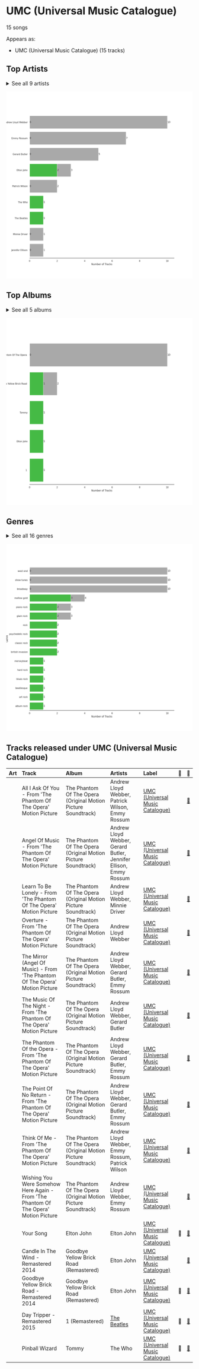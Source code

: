# UMC (Universal Music Catalogue)

15 songs

Appears as:
- UMC (Universal Music Catalogue) (15 tracks)

## Top Artists


<details>
<summary>See all 9 artists</summary>

| Art | Tracks | 💚 | Artist | 🔗 |
|:---|---:|---:|:---|:---|
| <img src="https://i.scdn.co/image/ab6761610000e5eb5a6fd8ebc62d68a372d51516" alt="" width="50" /> | 10 | 0 | Andrew Lloyd Webber | [🔗](https://open.spotify.com/artist/4aP1lp10BRYZO658B2NwkG) |
| <img src="https://i.scdn.co/image/57eaffbd4a9f606a5848ab974cacfa5ba4ca4b59" alt="" width="50" /> | 7 | 0 | Emmy Rossum | [🔗](https://open.spotify.com/artist/6JcDqt1rBKIWfnoPjXFYqc) |
| <img src="https://i.scdn.co/image/ab67616d0000b27309f636a08b6f3c5c6368a58c" alt="" width="50" /> | 5 | 0 | Gerard Butler | [🔗](https://open.spotify.com/artist/7H25O93TTUoaZ0ZaFk318U) |
| <img src="https://i.scdn.co/image/ab6761610000e5eb0a7388b95df960b5c0da8970" alt="" width="50" /> | 3 | 2 | Elton John | [🔗](https://open.spotify.com/artist/3PhoLpVuITZKcymswpck5b) |
| <img src="nan" alt="" width="50" /> | 2 | 0 | Patrick Wilson | [🔗](https://open.spotify.com/artist/0z5nxdz5osD8FsmaUDmfC0) |
| <img src="https://i.scdn.co/image/9cd709cabb4a614b4f1dd9ec256a5f30e21f0150" alt="" width="50" /> | 1 | 1 | The Who | [🔗](https://open.spotify.com/artist/67ea9eGLXYMsO2eYQRui3w) |
| <img src="https://i.scdn.co/image/ab6761610000e5ebe9348cc01ff5d55971b22433" alt="" width="50" /> | 1 | 1 | [The Beatles](../artists/the_beatles.md) | [🔗](https://open.spotify.com/artist/3WrFJ7ztbogyGnTHbHJFl2) |
| <img src="https://i.scdn.co/image/7c02f971ca773681ca664c0e3b18f0266db9f20e" alt="" width="50" /> | 1 | 0 | Minnie Driver | [🔗](https://open.spotify.com/artist/5rNwd5kb1cxVBCQKnDO4b8) |
| <img src="https://i.scdn.co/image/ab67616d0000b273d5357dc1699d3f51fd2a1ab3" alt="" width="50" /> | 1 | 0 | Jennifer Ellison | [🔗](https://open.spotify.com/artist/3FAYTkACAc9Ir1snu0ZzSy) |

</details>


![Bar chart of top 9 artists](../images/labels/umc__universal_music_catalogue_/artists.png)

## Top Albums


<details>
<summary>See all 5 albums</summary>

| Art | Tracks | 💚 | Album | Release Date | 🔗 |
|:---|---:|---:|:---|:---|:---|
| <img src="https://i.scdn.co/image/ab67616d0000b2732f8d9427fea9dd36a4fb4f1b" alt="" width="50" /> | 10 | 0 | The Phantom Of The Opera (Original Motion Picture Soundtrack) | 2004-12-10 | [🔗](https://open.spotify.com/album/1zwEN9cLtWg39zFJnj8brt) |
| <img src="https://i.scdn.co/image/ab67616d0000b273f72f1e38e9bd48f18a17ed9b" alt="" width="50" /> | 2 | 1 | Goodbye Yellow Brick Road (Remastered) | 1973-10-05 | [🔗](https://open.spotify.com/album/5WupqgR68HfuHt3BMJtgun) |
| <img src="https://i.scdn.co/image/ab67616d0000b27374ecb94bc3e5d851a39a0334" alt="" width="50" /> | 1 | 1 | Tommy | 1969-05-23 | [🔗](https://open.spotify.com/album/5cT7ee1sy2oEbFalP4asS4) |
| <img src="https://i.scdn.co/image/ab67616d0000b2734b292ed7c7360a04d3d6b74a" alt="" width="50" /> | 1 | 1 | Elton John | 1970-04-10 | [🔗](https://open.spotify.com/album/69P9Ro0W286yLFgYwrGVN0) |
| <img src="https://i.scdn.co/image/ab67616d0000b273582d56ce20fe0146ffa0e5cf" alt="" width="50" /> | 1 | 1 | 1 (Remastered) | 2000-11-13 | [🔗](https://open.spotify.com/album/7vEJAtP3KgKSpOHVgwm3Eh) |

</details>


![Bar chart of top 5 albums](../images/labels/umc__universal_music_catalogue_/albums.png)

## Genres


<details>
<summary>See all 16 genres</summary>

| Tracks | 💚 | Genre |
|---:|---:|:---|
| 10 | 0 | west end |
| 10 | 0 | [show tunes](../genres/show_tunes.md) |
| 10 | 0 | [broadway](../genres/broadway.md) |
| 4 | 3 | [mellow gold](../genres/mellow_gold.md) |
| 3 | 2 | piano rock |
| 3 | 2 | glam rock |
| 2 | 2 | [rock](../genres/rock.md) |
| 2 | 2 | psychedelic rock |
| 2 | 2 | [classic rock](../genres/classic_rock.md) |
| 2 | 2 | british invasion |
| 1 | 1 | merseybeat |
| 1 | 1 | hard rock |
| 1 | 1 | blues rock |
| 1 | 1 | beatlesque |
| 1 | 1 | art rock |
| 1 | 1 | album rock |

</details>


![Bar chart of top 16 genres](../images/labels/umc__universal_music_catalogue_/genres.png)

## Tracks released under UMC (Universal Music Catalogue)

| Art | Track | Album | Artists | Label | 💚 | 🔗 |
|:---|:---|:---|:---|:---|:---|:---|
| <img src="https://i.scdn.co/image/ab67616d0000b2732f8d9427fea9dd36a4fb4f1b" alt="" width="50" /> | All I Ask Of You - From 'The Phantom Of The Opera' Motion Picture | The Phantom Of The Opera (Original Motion Picture Soundtrack) | Andrew Lloyd Webber, Patrick Wilson, Emmy Rossum | [UMC (Universal Music Catalogue)](umc__universal_music_catalogue_.md) | | [🔗](https://open.spotify.com/track/5klrh466oGToybceGHPGAX) |
| <img src="https://i.scdn.co/image/ab67616d0000b2732f8d9427fea9dd36a4fb4f1b" alt="" width="50" /> | Angel Of Music - From 'The Phantom Of The Opera' Motion Picture | The Phantom Of The Opera (Original Motion Picture Soundtrack) | Andrew Lloyd Webber, Gerard Butler, Jennifer Ellison, Emmy Rossum | [UMC (Universal Music Catalogue)](umc__universal_music_catalogue_.md) | | [🔗](https://open.spotify.com/track/5o0xOQhYxr3KqYn4cRE6Ed) |
| <img src="https://i.scdn.co/image/ab67616d0000b2732f8d9427fea9dd36a4fb4f1b" alt="" width="50" /> | Learn To Be Lonely - From 'The Phantom Of The Opera' Motion Picture | The Phantom Of The Opera (Original Motion Picture Soundtrack) | Andrew Lloyd Webber, Minnie Driver | [UMC (Universal Music Catalogue)](umc__universal_music_catalogue_.md) | | [🔗](https://open.spotify.com/track/3LpvO6PZRuQ0OeFL1LQwtB) |
| <img src="https://i.scdn.co/image/ab67616d0000b2732f8d9427fea9dd36a4fb4f1b" alt="" width="50" /> | Overture - From 'The Phantom Of The Opera' Motion Picture | The Phantom Of The Opera (Original Motion Picture Soundtrack) | Andrew Lloyd Webber | [UMC (Universal Music Catalogue)](umc__universal_music_catalogue_.md) | | [🔗](https://open.spotify.com/track/7o3DV1szMH5Fd38f1QwgPO) |
| <img src="https://i.scdn.co/image/ab67616d0000b2732f8d9427fea9dd36a4fb4f1b" alt="" width="50" /> | The Mirror (Angel Of Music) - From 'The Phantom Of The Opera' Motion Picture | The Phantom Of The Opera (Original Motion Picture Soundtrack) | Andrew Lloyd Webber, Gerard Butler, Emmy Rossum | [UMC (Universal Music Catalogue)](umc__universal_music_catalogue_.md) | | [🔗](https://open.spotify.com/track/5PRz8hvi9y6S36WIreol1U) |
| <img src="https://i.scdn.co/image/ab67616d0000b2732f8d9427fea9dd36a4fb4f1b" alt="" width="50" /> | The Music Of The Night - From 'The Phantom Of The Opera' Motion Picture | The Phantom Of The Opera (Original Motion Picture Soundtrack) | Andrew Lloyd Webber, Gerard Butler | [UMC (Universal Music Catalogue)](umc__universal_music_catalogue_.md) | | [🔗](https://open.spotify.com/track/5byUll2f3Zgnli3wJPoKRL) |
| <img src="https://i.scdn.co/image/ab67616d0000b2732f8d9427fea9dd36a4fb4f1b" alt="" width="50" /> | The Phantom Of the Opera - From 'The Phantom Of The Opera' Motion Picture | The Phantom Of The Opera (Original Motion Picture Soundtrack) | Andrew Lloyd Webber, Gerard Butler, Emmy Rossum | [UMC (Universal Music Catalogue)](umc__universal_music_catalogue_.md) | | [🔗](https://open.spotify.com/track/4EaBMhUIOfnFEbIgqCfKbi) |
| <img src="https://i.scdn.co/image/ab67616d0000b2732f8d9427fea9dd36a4fb4f1b" alt="" width="50" /> | The Point Of No Return - From 'The Phantom Of The Opera' Motion Picture | The Phantom Of The Opera (Original Motion Picture Soundtrack) | Andrew Lloyd Webber, Gerard Butler, Emmy Rossum | [UMC (Universal Music Catalogue)](umc__universal_music_catalogue_.md) | | [🔗](https://open.spotify.com/track/1eFXVUWd8Dc8bTfbKzTntz) |
| <img src="https://i.scdn.co/image/ab67616d0000b2732f8d9427fea9dd36a4fb4f1b" alt="" width="50" /> | Think Of Me - From 'The Phantom Of The Opera' Motion Picture | The Phantom Of The Opera (Original Motion Picture Soundtrack) | Andrew Lloyd Webber, Emmy Rossum, Patrick Wilson | [UMC (Universal Music Catalogue)](umc__universal_music_catalogue_.md) | | [🔗](https://open.spotify.com/track/6eJ0qhctR7doDBkS9SL9cy) |
| <img src="https://i.scdn.co/image/ab67616d0000b2732f8d9427fea9dd36a4fb4f1b" alt="" width="50" /> | Wishing You Were Somehow Here Again - From 'The Phantom Of The Opera' Motion Picture | The Phantom Of The Opera (Original Motion Picture Soundtrack) | Andrew Lloyd Webber, Emmy Rossum | [UMC (Universal Music Catalogue)](umc__universal_music_catalogue_.md) | | [🔗](https://open.spotify.com/track/6axlN6wdRRrzElmyPXuGIC) |
| <img src="https://i.scdn.co/image/ab67616d0000b2734b292ed7c7360a04d3d6b74a" alt="" width="50" /> | Your Song | Elton John | Elton John | [UMC (Universal Music Catalogue)](umc__universal_music_catalogue_.md) | 💚 | [🔗](https://open.spotify.com/track/38zsOOcu31XbbYj9BIPUF1) |
| <img src="https://i.scdn.co/image/ab67616d0000b273f72f1e38e9bd48f18a17ed9b" alt="" width="50" /> | Candle In The Wind - Remastered 2014 | Goodbye Yellow Brick Road (Remastered) | Elton John | [UMC (Universal Music Catalogue)](umc__universal_music_catalogue_.md) | | [🔗](https://open.spotify.com/track/1L9fzw2pXprOqtemTwtxXF) |
| <img src="https://i.scdn.co/image/ab67616d0000b273f72f1e38e9bd48f18a17ed9b" alt="" width="50" /> | Goodbye Yellow Brick Road - Remastered 2014 | Goodbye Yellow Brick Road (Remastered) | Elton John | [UMC (Universal Music Catalogue)](umc__universal_music_catalogue_.md) | 💚 | [🔗](https://open.spotify.com/track/4IRHwIZHzlHT1FQpRa5RdE) |
| <img src="https://i.scdn.co/image/ab67616d0000b273582d56ce20fe0146ffa0e5cf" alt="" width="50" /> | Day Tripper - Remastered 2015 | 1 (Remastered) | [The Beatles](../artists/the_beatles.md) | [UMC (Universal Music Catalogue)](umc__universal_music_catalogue_.md) | 💚 | [🔗](https://open.spotify.com/track/29b2b96jozyD9GPCkOrVLs) |
| <img src="https://i.scdn.co/image/ab67616d0000b27374ecb94bc3e5d851a39a0334" alt="" width="50" /> | Pinball Wizard | Tommy | The Who | [UMC (Universal Music Catalogue)](umc__universal_music_catalogue_.md) | 💚 | [🔗](https://open.spotify.com/track/6LbbHFEajG9e4m0G3L47c4) |
